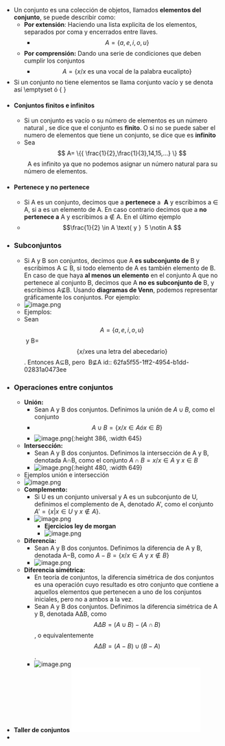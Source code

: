- Un conjunto es una colección de objetos, llamados **elementos del conjunto**, se puede describir como:
	- **Por extensión**: Haciendo una lista explicita de los elementos, separados por coma y encerrados entre llaves.
		- $$A=\{{a,e,i,o,u}\}$$
	- **Por comprensión:** Dando una serie de condiciones que deben cumplir los conjuntos
		- $$A=\{ {x/x \text{ es una vocal de la palabra eucalipto}} \}$$
- Si un conjunto no tiene elementos se llama conjunto vacío y se denota así \emptyset ó  \{ \}
- #### Conjuntos finitos e infinitos
	- Si un conjunto es vacío o su número de elementos es un número natural , se dice que el conjunto es **finito**. O si no se puede saber el numero de elementos que tiene un conjunto, se dice que es  **infinito**
	- Sea $$ A= \{{ \frac{1}{2},\frac{1}{3},14,15,…} \} $$  A es infinito ya que no podemos asignar un número natural para su número de elementos.
- #### Pertenece y no pertenece
	- Si A es un conjunto, decimos que a **pertenece** a  **A** y escribimos a ∈ A, si a es un elemento de A. En caso contrario decimos que a **no pertenece a** A y escribimos a ∉ A. En el último ejemplo
	- $$\frac{1}{2} \in A \text{ y }  5 \notin A $$
- ### Subconjuntos
	- Si A y B son conjuntos, decimos que A **es subconjunto de** B y escribimos A ⊆ B, si todo elemento de A es también elemento de B. En caso de que haya **al menos un elemento** en el conjunto A que no pertenece al conjunto B, decimos que A **no es subconjunto de** B, y escribimos A⊈B. Usando **diagramas de Venn**, podemos representar gráficamente los conjuntos. Por ejemplo:
	- ![image.png](../assets/image_1660575441799_0.png)
	- Ejemplos:
	- Sean $$A=\{{ a,e,i,o,u }\}$$ y B=$$ \{ {x/x \text{es una letra del abecedario}}\}$$. Entonces A⊆B, pero  B⊈A
	  id:: 62fa5f55-1ff2-4954-b1dd-02831a0473ee
- ### Operaciones entre conjuntos
	- **Unión:**
		- Sean A y B dos conjuntos. Definimos la unión de $A \cup B$, como el conjunto
		- $$A∪B=\{ {x/x∈A ó x∈B}\} $$
		- ![image.png](../assets/image_1660577575063_0.png){:height 386, :width 645}
	- **Intersección:**
		- Sean A y B dos conjuntos. Definimos la intersección de A y B, denotada A∩B, como el conjunto  $A∩B={x/x∈ A \text{ y } x∈B}$
		- ![image.png](../assets/image_1660577910805_0.png){:height 480, :width 649}
	- Ejemplos unión e intersección
	- ![image.png](../assets/image_1660578814603_0.png)
	- **Complemento:**
		- Si U es un conjunto universal y A es un subconjunto de U, definimos el complemento de A, denotado A', como el conjunto $A'=\{{x|x ∈ U \text{ y } x∉A}\}.$
		- ![image.png](../assets/image_1660579712001_0.png)
			- **Ejercicios ley de morgan**
			- ![image.png](../assets/image_1660580296576_0.png)
	- **Diferencia:**
		- Sean A y B dos conjuntos. Definimos la diferencia de A y B, denotada A−B, como $A−B=\{{x/x∈A \text{ y } x∉B}\}$
		- ![image.png](../assets/image_1660585871842_0.png)
	- **Diferencia simétrica:**
		- En teoría de conjuntos, la diferencia simétrica de dos conjuntos es una operación cuyo resultado es otro conjunto que contiene a aquellos elementos que pertenecen a uno de los conjuntos iniciales, pero no a ambos a la vez.
		- Sean A y B dos conjuntos. Definimos la diferencia simétrica de A y B, denotada AΔB, como $$AΔB=(A∪B)−(A∩B)$$, o equivalentemente $$AΔB=(A−B)∪(B−A)$$.
		- ![image.png](../assets/image_1660586293455_0.png)
- **Taller de conjuntos** ![Tema01.pdf](../assets/Tema01_1660590011568_0.pdf)
-